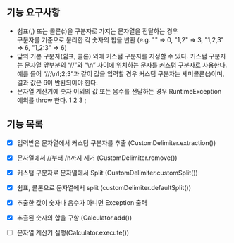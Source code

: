 ## 기능 요구사항
- 쉼표(,) 또는 콜론(:)을 구분자로 가지는 문자열을 전달하는 경우  
구분자를 기준으로 분리한 각 숫자의 합을 반환 (e.g. "" => 0, "1,2" => 3, "1,2,3" => 6, "1,2:3" => 6)
- 앞의 기본 구분자(쉼표, 콜론) 외에 커스텀 구분자를 지정할 수 있다. 커스텀 구분자는 문자열 앞부분의 
  “//”와 “\n” 사이에 위치하는 문자를 커스텀 구분자로 사용한다. 
  예를 들어 “//;\n1;2;3”과 같이 값을 입력할 경우 커스텀 구분자는 세미콜론(;)이며, 결과 값은 6이 반환되어야 한다.
- 문자열 계산기에 숫자 이외의 값 또는 음수를 전달하는 경우 RuntimeException 예외를 throw 한다.
1 2 3 
;
## 기능 목록
-[x] 입력받은 문자열에서 커스텀 구분자를 추출 (CustomDelimiter.extraction())  
-[x] 문자열에서 //부터 /n까지 제거 (CustomDelimiter.remove())  
-[x] 커스텀 구분자로 문자열에서 Split (CustomDelimiter.customSplit())  
-[x] 쉼표, 콜론으로 문자열에서 split (customDelimiter.defaultSplit())  
-[x] 추출한 값이 숫자나 음수가 아니면 Exception 출력   
-[x] 추출된 숫자의 합을 구함 (Calculator.add())  
-[ ] 문자열 계산기 실행(Calculator.execute())


